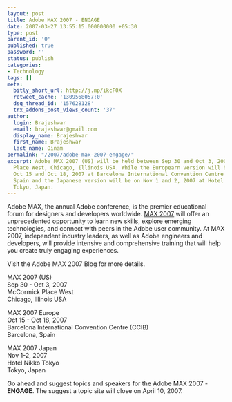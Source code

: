 ```yaml
---
layout: post
title: Adobe MAX 2007 - ENGAGE
date: 2007-03-27 13:55:15.000000000 +05:30
type: post
parent_id: '0'
published: true
password: ''
status: publish
categories:
- Technology
tags: []
meta:
  bitly_short_url: http://j.mp/ikcF0X
  retweet_cache: '1309568057:0'
  dsq_thread_id: '157628128'
  trx_addons_post_views_count: '37'
author:
  login: Brajeshwar
  email: brajeshwar@gmail.com
  display_name: Brajeshwar
  first_name: Brajeshwar
  last_name: Oinam
permalink: "/2007/adobe-max-2007-engage/"
excerpt: Adobe MAX 2007 (US) will be held between Sep 30 and Oct 3, 2007 at McCormick
  Place West, Chicago, Illinois USA. While the Europearn version will be at between
  Oct 15 and Oct 18, 2007 at Barcelona International Convention Centre (CCIB), Barcelona,
  Spain and the Japanese version will be on Nov 1 and 2, 2007 at Hotel Nikko Tokyo,
  Tokyo, Japan.
---
```

<p>Adobe MAX, the annual Adobe conference, is the premier educational forum for designers and developers worldwide. <a href="http://adobemax2007.com/">MAX 2007</a> will offer an unprecedented opportunity to learn new skills, explore emerging technologies, and connect with peers in the Adobe user community. At MAX 2007, independent industry leaders, as well as Adobe engineers and developers, will provide intensive and comprehensive training that will help you create truly engaging experiences.</p>
<p>Visit the Adobe MAX 2007 Blog for more details.</p>

<p>MAX 2007 (US)<br />
Sep 30 - Oct 3, 2007<br />
McCormick Place West<br />
Chicago, Illinois USA</p>
<p>MAX 2007 Europe<br />
Oct 15 - Oct 18, 2007<br />
Barcelona International Convention Centre (CCIB)<br />
Barcelona, Spain</p>
<p>MAX 2007 Japan<br />
Nov 1-2, 2007<br />
Hotel Nikko Tokyo<br />
Tokyo, Japan</p>
<p>Go ahead and suggest topics and speakers for the Adobe MAX 2007 - <strong>ENGAGE</strong>. The suggest a topic site will close on April 10, 2007.</p>
